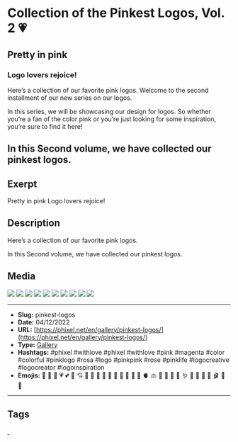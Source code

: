 # Collection of the Pinkest Logos, Vol. 2 💗
## Pretty in pink
### Logo lovers rejoice!

Here’s a collection of our favorite pink logos.
Welcome to the second installment of our new series on our logos.

In this series, we will be showcasing our design for logos. So whether you’re a fan of the color pink or you’re just looking for some inspiration, you’re sure to find it here!

In this Second volume, we have collected our pinkest logos.
------------
## Exerpt
Pretty in pink
Logo lovers rejoice!
## Description
Here’s a collection of our favorite pink logos.

In this Second volume, we have collected our pinkest logos.
## Media
<img src="media/9ffeff3a/pink-logo-boom.jpg">
<img src="media/1fcca5e2/pink-logo-brain.jpg">
<img src="media/b6817290/pink-logo-buterfly-leaf.jpg">
<img src="media/f7f1400f/pink-logo-cookie.jpg">
<img src="media/05e4242e/pink-logo-cool-girl.jpg">
<img src="media/8178c21c/pink-logo-flamingo.jpg">
<img src="media/b625043d/pink-logo-gun.jpg">
<img src="media/e4a65732/pink-logo-hemet-girl.jpg">
<img src="media/1c133b03/pink-logo-prr-girl.jpg">
<img src="media/7ba33225/pink-logo-unicorn.jpg">

------------
- **Slug:** pinkest-logos
- **Date:** 04/12/2022
- **URL:** [https://phixel.net/en/gallery/pinkest-logos/](https://phixel.net/en/gallery/pinkest-logos/)
- **Type:** [Gallery](#gallery)
- **Hashtags:** #phixel #withlove #phixel #withlove #pink #magenta #color #colorful #pinklogo #rosa #logo #pinkpink #rose #pinklife #logocreative #logocreator #logoinspiration
- **Emojis:** 💓 💞 💝 💗 💕 💖 💘 🎀 🏩 💒 🌺 🌷 🌸 🪷 🍄 🪸 🧠 🫀 🫁 🐷 🐽 🐖 🦩 🪱 🦑 🍡 🍧 👚 🩰 👛 🍥

------------
## Tags
[ ](# )
